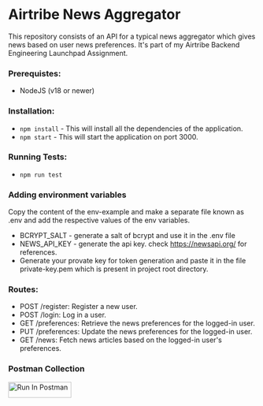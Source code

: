 # Airtribe News Aggregator

This repository consists of an API for a typical news aggregator which gives news based on user news preferences. It's part of my Airtribe Backend Engineering Launchpad Assignment.

### Prerequistes:
- NodeJS (v18 or newer)

### Installation:
- `npm install` - This will install all the dependencies of the application.
- `npm start` - This will start the application on port 3000.

### Running Tests:
- `npm run test` 

### Adding environment variables
Copy the content of the env-example and make a separate file known as .env and add the respective values of the env variables.
- BCRYPT_SALT - generate a salt of bcrypt and use it in the .env file
- NEWS_API_KEY - generate the api key. check https://newsapi.org/ for references.
- Generate your provate key for token generation and paste it in the file private-key.pem which is present in project root directory.

### Routes:
- POST /register: Register a new user.
- POST /login: Log in a user.
- GET /preferences: Retrieve the news preferences for the  logged-in user.
- PUT /preferences: Update the news preferences for the logged-in user.
- GET /news: Fetch news articles based on the logged-in user's preferences.

### Postman Collection
[<img src="https://run.pstmn.io/button.svg" alt="Run In Postman" style="width: 128px; height: 32px;">](https://god.gw.postman.com/run-collection/23240361-6219f7da-7d74-404f-95c4-677274533f23?action=collection%2Ffork&source=rip_markdown&collection-url=entityId%3D23240361-6219f7da-7d74-404f-95c4-677274533f23%26entityType%3Dcollection%26workspaceId%3Dec1416e1-60a3-4ccd-81be-f2910322aa82)
